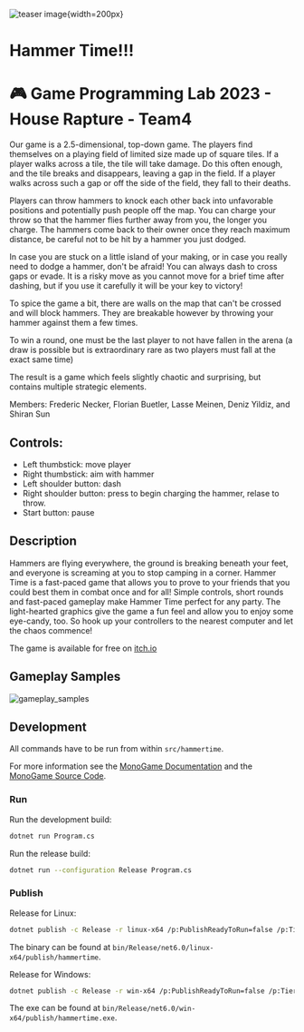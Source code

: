 ![teaser image](game_teaser.png){width=200px}
# Hammer Time!!!
# :video_game: Game Programming Lab 2023 - House Rapture - Team4

Our game is a 2.5-dimensional, top-down game. The players find themselves on a playing field of limited size made up of square tiles. If a player walks across a tile, the tile will take damage. Do this often enough, and the tile breaks and disappears, leaving a gap in the field. If a player walks across such a gap or off the side of the field, they fall to their deaths. 

Players can throw hammers to knock each other back into unfavorable positions and potentially push people off the map. You can charge your throw so that the hammer flies further away from you, the longer you charge. The hammers come back to their owner once they reach maximum distance, be careful not to be hit by a hammer you just dodged.

In case you are stuck on a little island of your making, or in case you really need to dodge a hammer, don't be afraid! You can always dash to cross gaps or evade. It is a risky move as you cannot move for a brief time after dashing, but if you use it carefully it will be your key to victory!

To spice the game a bit, there are walls on the map that can't be crossed and will block hammers.
They are breakable however by throwing your hammer against them a few times.

To win a round, one must be the last player to not have fallen in the arena (a draw is possible but is extraordinary rare as two players must fall at the exact same time)

The result is a game which feels slightly chaotic and surprising, but contains multiple strategic elements. 

Members: Frederic Necker, Florian Buetler, Lasse Meinen, Deniz Yildiz, and Shiran Sun 

## Controls:

* Left thumbstick: move player
* Right thumbstick: aim with hammer
* Left shoulder button: dash
* Right shoulder button: press to begin charging the hammer, relase to throw.
* Start button: pause

## Description

Hammers are flying everywhere, the ground is breaking beneath your feet, and everyone is screaming at you to stop camping in a corner. Hammer Time is a fast-paced game that allows you to prove to your friends that you could best them in combat once and for all! Simple controls, short rounds and fast-paced gameplay make Hammer Time perfect for any party. The light-hearted graphics give the game a fun feel and allow you to enjoy some eye-candy, too. So hook up your controllers to the nearest computer and let the chaos commence!

The game is available for free on [itch.io](https://lonely-hermit.itch.io/hammertime)

## Gameplay Samples

![gameplay_samples](./gameplay_samples.png)

## Development

All commands have to be run from within `src/hammertime`.

For more information see the [MonoGame Documentation](https://docs.monogame.net/) and the [MonoGame Source Code](https://github.com/MonoGame/MonoGame).

### Run

Run the development build:

```bash
dotnet run Program.cs
```

Run the release build:

```bash
dotnet run --configuration Release Program.cs
```

### Publish

Release for Linux:

```bash
dotnet publish -c Release -r linux-x64 /p:PublishReadyToRun=false /p:TieredCompilation=false --self-contained
```

The binary can be found at `bin/Release/net6.0/linux-x64/publish/hammertime`.

Release for Windows:

```bash
dotnet publish -c Release -r win-x64 /p:PublishReadyToRun=false /p:TieredCompilation=false --self-contained
```

The exe can be found at `bin/Release/net6.0/win-x64/publish/hammertime.exe`.